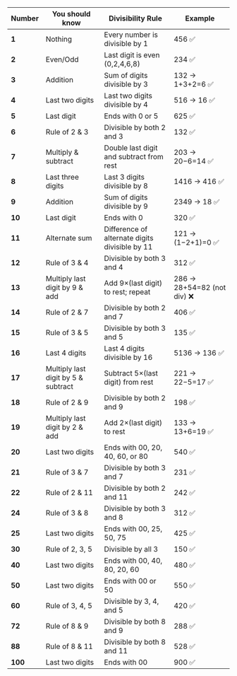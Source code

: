 | **Number** | **You should know**                 | **Divisibility Rule**                          | **Example**                |
| ---------- | ----------------------------------- | ---------------------------------------------- | -------------------------- |
| **1**      | Nothing                             | Every number is divisible by 1                 | 456 ✅                      |
| **2**      | Even/Odd                            | Last digit is even (0,2,4,6,8)                 | 234 ✅                      |
| **3**      | Addition                            | Sum of digits divisible by 3                   | 132 → 1+3+2=6 ✅            |
| **4**      | Last two digits                     | Last two digits divisible by 4                 | 516 → 16 ✅                 |
| **5**      | Last digit                          | Ends with 0 or 5                               | 625 ✅                      |
| **6**      | Rule of 2 & 3                       | Divisible by both 2 and 3                      | 132 ✅                      |
| **7**      | Multiply & subtract                 | Double last digit and subtract from rest       | 203 → 20−6=14 ✅            |
| **8**      | Last three digits                   | Last 3 digits divisible by 8                   | 1416 → 416 ✅               |
| **9**      | Addition                            | Sum of digits divisible by 9                   | 2349 → 18 ✅                |
| **10**     | Last digit                          | Ends with 0                                    | 320 ✅                      |
| **11**     | Alternate sum                       | Difference of alternate digits divisible by 11 | 121 → (1−2+1)=0 ✅          |
| **12**     | Rule of 3 & 4                       | Divisible by both 3 and 4                      | 312 ✅                      |
| **13**     | Multiply last digit by 9 & add      | Add 9×(last digit) to rest; repeat             | 286 → 28+54=82 (not div) ❌ |
| **14**     | Rule of 2 & 7                       | Divisible by both 2 and 7                      | 406 ✅                      |
| **15**     | Rule of 3 & 5                       | Divisible by both 3 and 5                      | 135 ✅                      |
| **16**     | Last 4 digits                       | Last 4 digits divisible by 16                  | 5136 → 136 ✅               |
| **17**     | Multiply last digit by 5 & subtract | Subtract 5×(last digit) from rest              | 221 → 22−5=17 ✅            |
| **18**     | Rule of 2 & 9                       | Divisible by both 2 and 9                      | 198 ✅                      |
| **19**     | Multiply last digit by 2 & add      | Add 2×(last digit) to rest                     | 133 → 13+6=19 ✅            |
| **20**     | Last two digits                     | Ends with 00, 20, 40, 60, or 80                | 540 ✅                      |
| **21**     | Rule of 3 & 7                       | Divisible by both 3 and 7                      | 231 ✅                      |
| **22**     | Rule of 2 & 11                      | Divisible by both 2 and 11                     | 242 ✅                      |
| **24**     | Rule of 3 & 8                       | Divisible by both 3 and 8                      | 312 ✅                      |
| **25**     | Last two digits                     | Ends with 00, 25, 50, 75                       | 425 ✅                      |
| **30**     | Rule of 2, 3, 5                     | Divisible by all 3                             | 150 ✅                      |
| **40**     | Last two digits                     | Ends with 00, 40, 80, 20, 60                   | 480 ✅                      |
| **50**     | Last two digits                     | Ends with 00 or 50                             | 550 ✅                      |
| **60**     | Rule of 3, 4, 5                     | Divisible by 3, 4, and 5                       | 420 ✅                      |
| **72**     | Rule of 8 & 9                       | Divisible by both 8 and 9                      | 288 ✅                      |
| **88**     | Rule of 8 & 11                      | Divisible by both 8 and 11                     | 528 ✅                      |
| **100**    | Last two digits                     | Ends with 00                                   | 900 ✅                      |
